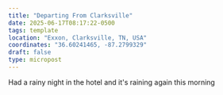 ```yaml
---
title: "Departing From Clarksville"
date: 2025-06-17T08:17:22-0500
tags: template
location: "Exxon, Clarksville, TN, USA"
coordinates: "36.60241465, -87.2799329"
draft: false
type: micropost
---
```

Had a rainy night in the hotel and it's raining again this morning 